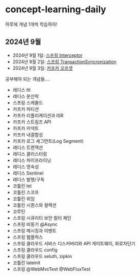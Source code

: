 # concept-learning-daily
하루에 개념 1개씩 학습하자! 

## 2024년 9월
- 2024년 9월 1일: [스프링 Interceptor](https://github.com/hiblue02/concept-learning-daily/blob/main/%EC%8A%A4%ED%94%84%EB%A7%81.md#%EC%8A%A4%ED%94%84%EB%A7%81-interceptor)
- 2024년 9월 2일: [스프링 TransactionSyncronization](https://github.com/hiblue02/concept-learning-daily/blob/main/%EC%8A%A4%ED%94%84%EB%A7%81.md#%EC%8A%A4%ED%94%84%EB%A7%81-transactionsynchronization)
- 2024년 9월 3일: [카프카 오프셋](https://github.com/hiblue02/concept-learning-daily/blob/main/%EC%B9%B4%ED%94%84%EC%B9%B4.md#%EC%B9%B4%ED%94%84%EC%B9%B4-offset)


공부해야 되는 개념들....
- 레디스 ttl
- 레디스 분산락
- 스프링 스케쥴드
- 카프카 파티션
- 카프카 리플리케이션과 ISR
- 카프카 스트림즈 API
- 카프카 커넥트
- 카프카 내결함성
- 카프카 로그 세그먼트(Log Segment)
- 레디스 트랜잭션
- 레디스 클러스터링
- 레디스 파이프라이닝
- 레디스 영속성
- 레디스 Sentinel
- 레디스 발행/구독
- 코틀린 let
- 코틀린 스코프
- 코틀린 위임
- 코틀린 시퀀스와 컬렉션
- 코루틴
- 스프링 시큐리티 보안 필터 체인
- 스프링 비동기 @Async
- 스프링 메시징과 이벤트
- 스프링 웹플럭스
- 스프링 클라우드 서비스 디스커버리와 API 게이트웨이, 회로차단기 
- 스프링 클라우드 config
- 스프링 클라우드 seluth, zipkin
- 코틀린 lateinit
- 스프링 @WebMvcTest @WebFluxTest
